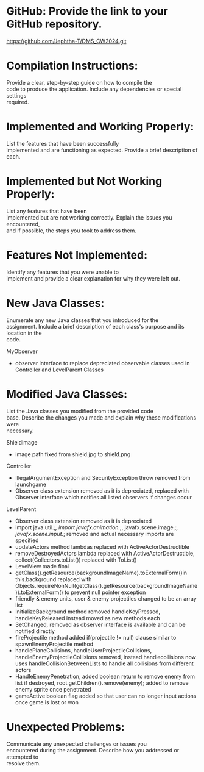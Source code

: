 # GitHub: Provide the link to your GitHub repository.  
  https://github.com/Jephtha-T/DMS_CW2024.git
  
# Compilation Instructions: 
Provide a clear, step-by-step guide on how to compile the  
code to produce the application. Include any dependencies or special settings  
required.  
  
  
# Implemented and Working Properly: 
List the features that have been successfully  
implemented and are functioning as expected. Provide a brief description of each.  
  
  
# Implemented but Not Working Properly: 
List any features that have been  
implemented but are not working correctly. Explain the issues you encountered,  
and if possible, the steps you took to address them.  
  
  
# Features Not Implemented: 
Identify any features that you were unable to  
implement and provide a clear explanation for why they were left out.  
  
  
# New Java Classes: 
Enumerate any new Java classes that you introduced for the  
assignment. Include a brief description of each class's purpose and its location in the  
code.  

MyObserver
- observer interface to replace depreciated observable classes used in Controller and LevelParent Classes
  
# Modified Java Classes: 
List the Java classes you modified from the provided code  
base. Describe the changes you made and explain why these modifications were  
necessary.  

ShieldImage
- image path fixed from shield.jpg to shield.png

Controller
- IllegalArgumentException and  SecurityException throw removed from launchgame
- Observer class extension removed as it is depreciated, replaced with Observer interface which notifies all listed observers if changes occur

LevelParent
- Observer class extension removed as it is depreciated
- import java.util.*;, import javafx.animation.*;, javafx.scene.image.*;, javafx.scene.input.*; removed and actual necessary imports are specified
- updateActors method lambdas replaced with ActiveActorDestructible
- removeDestroyedActors lambda replaced with ActiveActorDestructible, collect(Collectors.toList()) replaced with ToList()
- LevelView made final
- getClass().getResource(backgroundImageName).toExternalForm()in this.background replaced with Objects.requireNonNull(getClass().getResource(backgroundImageName)).toExternalForm() to prevent null pointer exception
- friendly & enemy units, user & enemy projectiles changed to be an array list
- InitializeBackground method removed handleKeyPressed, handleKeyReleased instead moved as new methods each
- SetChanged, removed as observer interface is available and can be notified directly
- fireProjectile method added if(projectile != null) clause similar to spawnEnemyProjectile method
- handlePlaneCollisions, handleUserProjectileCollisions, handleEnemyProjectileCollisions removed, instead handlecollisions now uses handleCollisionBetweenLists to handle all collisions from different actors
- HandleEnemyPenetration, added boolean return to remove enemy from list if destroyed, root.getChildren().remove(enemy); added to remove enemy sprite once penetrated
- gameActive boolean flag added so that user can no longer input actions once game is lost or won


# Unexpected Problems: 
Communicate any unexpected challenges or issues you  
encountered during the assignment. Describe how you addressed or attempted to  
resolve them.
